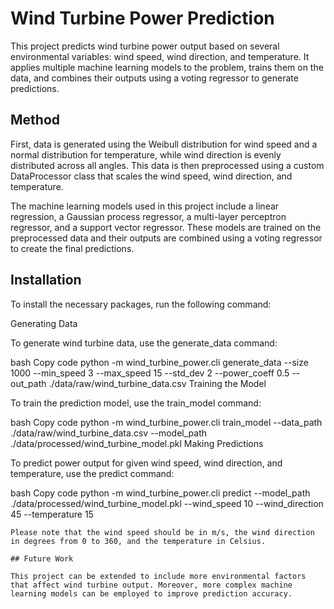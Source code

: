 # Wind Turbine Power Prediction

This project predicts wind turbine power output based on several environmental variables: wind speed, wind direction, and temperature. It applies multiple machine learning models to the problem, trains them on the data, and combines their outputs using a voting regressor to generate predictions.

## Method

First, data is generated using the Weibull distribution for wind speed and a normal distribution for temperature, while wind direction is evenly distributed across all angles. This data is then preprocessed using a custom DataProcessor class that scales the wind speed, wind direction, and temperature. 

The machine learning models used in this project include a linear regression, a Gaussian process regressor, a multi-layer perceptron regressor, and a support vector regressor. These models are trained on the preprocessed data and their outputs are combined using a voting regressor to create the final predictions.

## Installation

To install the necessary packages, run the following command:

Generating Data

To generate wind turbine data, use the generate_data command:

bash
Copy code
python -m wind_turbine_power.cli generate_data --size 1000 --min_speed 3 --max_speed 15 --std_dev 2 --power_coeff 0.5 --out_path ./data/raw/wind_turbine_data.csv
Training the Model

To train the prediction model, use the train_model command:

bash
Copy code
python -m wind_turbine_power.cli train_model --data_path ./data/raw/wind_turbine_data.csv --model_path ./data/processed/wind_turbine_model.pkl
Making Predictions

To predict power output for given wind speed, wind direction, and temperature, use the predict command:

bash
Copy code
python -m wind_turbine_power.cli predict --model_path ./data/processed/wind_turbine_model.pkl --wind_speed 10 --wind_direction 45 --temperature 15
```
Please note that the wind speed should be in m/s, the wind direction in degrees from 0 to 360, and the temperature in Celsius.

## Future Work

This project can be extended to include more environmental factors that affect wind turbine output. Moreover, more complex machine learning models can be employed to improve prediction accuracy.
